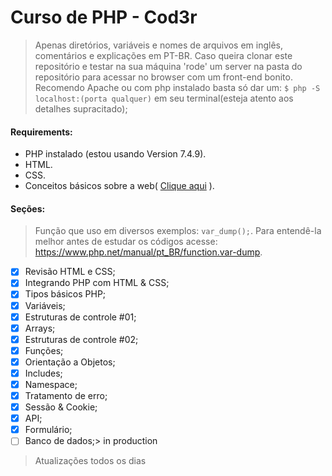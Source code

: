 <h1>Curso de PHP - Cod3r</h1>

> Apenas diretórios, variáveis e nomes de arquivos em inglês,
> comentários e explicações em PT-BR.
> Caso queira clonar este repositório e testar na sua máquina
> 'rode' um server na pasta do repositório para acessar no
> browser com um front-end bonito.
> Recomendo Apache ou com php instalado basta só dar um:
> `$ php -S localhost:(porta qualquer)` em seu terminal(esteja atento aos detalhes supracitado);

#### Requirements:

- PHP instalado (estou usando Version 7.4.9).
- HTML.
- CSS.
- Conceitos básicos sobre a web( [Clique aqui](https://github.com/matheusbribeiro-dev/learning-php/tree/master/web-concepts) ).

#### Seções:

> Função que uso em diversos exemplos: `var_dump();`. Para entendê-la melhor
> antes de estudar os códigos acesse: https://www.php.net/manual/pt_BR/function.var-dump.

- [x] Revisão HTML e CSS;
- [x] Integrando PHP com HTML & CSS;
- [x] Tipos básicos PHP;
- [x] Variáveis;
- [x] Estruturas de controle #01;
- [x] Arrays;
- [x] Estruturas de controle #02;
- [x] Funções;
- [x] Orientação a Objetos;
- [x] Includes;
- [x] Namespace;
- [x] Tratamento de erro;
- [x] Sessão & Cookie;
- [x] API;
- [x] Formulário;
- [ ] Banco de dados;> in production

> Atualizações todos os dias
